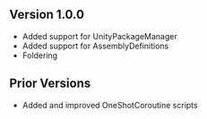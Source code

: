 ## Version 1.0.0
- Added support for UnityPackageManager
- Added support for AssemblyDefinitions
- Foldering

## Prior Versions
- Added and improved OneShotCoroutine scripts
